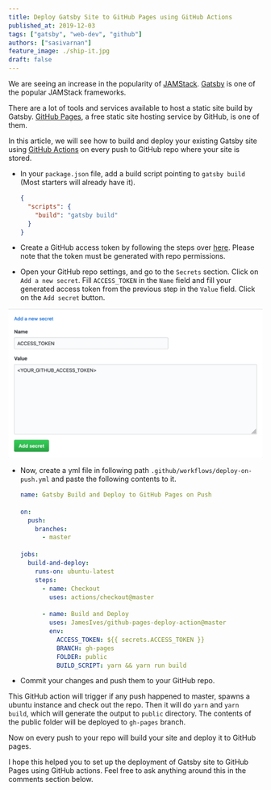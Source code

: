 ```yaml
---
title: Deploy Gatsby Site to GitHub Pages using GitHub Actions
published_at: 2019-12-03
tags: ["gatsby", "web-dev", "github"]
authors: ["sasivarnan"]
feature_image: ./ship-it.jpg
draft: false
---
```


We are seeing an increase in the popularity of [JAMStack](https://jamstack.org/). [Gatsby](https://www.gatsbyjs.org/) is one of the popular JAMStack frameworks.

There are a lot of tools and services available to host a static site build by Gatsby. [GitHub Pages](https://pages.github.com/), a free static site hosting service by GitHub, is one of them.

In this article, we will see how to build and deploy your existing Gatsby site using [GitHub Actions](https://github.com/features/actions) on every push to GitHub repo where your site is stored.

- In your `package.json` file, add a build script pointing to `gatsby build` (Most starters will already have it).

  ```json
  {
    "scripts": {
      "build": "gatsby build"
    }
  }
  ```

- Create a GitHub access token by following the steps over [here](https://help.github.com/en/github/authenticating-to-github/creating-a-personal-access-token-for-the-command-line). Please note that the token must be generated with repo permissions.

- Open your GitHub repo settings, and go to the `Secrets` section. Click on `Add a new secret`. Fill `ACCESS_TOKEN` in the `Name` field and fill your generated access token from the previous step in the `Value` field. Click on the `Add secret` button.

![GitHub Add a new secret form](./GitHub-Add_a_new_secret_form.png "GitHub Add a new secret form")

- Now, create a yml file in following path `.github/workflows/deploy-on-push.yml` and paste the following contents to it.

  ```yml
  name: Gatsby Build and Deploy to GitHub Pages on Push

  on:
    push:
      branches:
        - master

  jobs:
    build-and-deploy:
      runs-on: ubuntu-latest
      steps:
        - name: Checkout
          uses: actions/checkout@master

        - name: Build and Deploy
          uses: JamesIves/github-pages-deploy-action@master
          env:
            ACCESS_TOKEN: ${{ secrets.ACCESS_TOKEN }}
            BRANCH: gh-pages
            FOLDER: public
            BUILD_SCRIPT: yarn && yarn run build
  ```

- Commit your changes and push them to your GitHub repo.

This GitHub action will trigger if any push happened to master, spawns a ubuntu instance and check out the repo. Then it will do `yarn` and `yarn build`, which will generate the output to `public` directory. The contents of the public folder will be deployed to `gh-pages` branch.

Now on every push to your repo will build your site and deploy it to GitHub pages.

I hope this helped you to set up the deployment of Gatsby site to GitHub Pages using GitHub actions. Feel free to ask anything around this in the comments section below.
